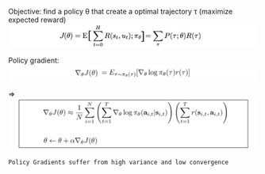 Objective: find a policy θ that create a optimal trajectory τ (maximize expected reward)
![MM algo](./TRPO/PG_objective.jpeg)

Policy gradient:
![MM algo](./TRPO/PG_1.png)

=> ![MM algo](./TRPO/PG_2.png)

```
Policy Gradients suffer from high variance and low convergence
```
